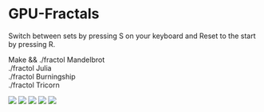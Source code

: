 # GPU-Fractals

Switch between sets by pressing S on your keyboard and Reset to the start by pressing R.  

Make && ./fractol Mandelbrot<br>
./fractol Julia <br>
./fractol Burningship<br>
./fractol Tricorn<br>

<img src="https://raw.githubusercontent.com/msidqi/GPU-Fractals/master/img/Screen%20Shot%202019-10-10%20at%204.10.34%20PM.png">
<img src="https://raw.githubusercontent.com/msidqi/GPU-Fractals/master/img/Screen%20Shot%202019-10-11%20at%2010.48.02%20AM.png">
<img src="https://raw.githubusercontent.com/msidqi/GPU-Fractals/master/img/Screen%20Shot%202019-10-10%20at%205.27.57%20PM.png">
<img src="https://raw.githubusercontent.com/msidqi/GPU-Fractals/master/img/Screen%20Shot%202019-10-10%20at%205.27.42%20PM.png">
<img src="https://raw.githubusercontent.com/msidqi/GPU-Fractals/master/img/Screen%20Shot%202019-10-10%20at%205.49.12%20PM.png">
